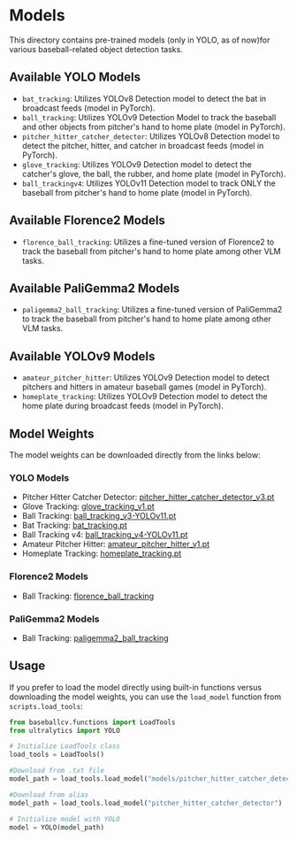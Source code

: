 # Models

This directory contains pre-trained models (only in YOLO, as of now)for various baseball-related object detection tasks.

## Available YOLO Models

- `bat_tracking`: Utilizes YOLOv8 Detection model to detect the bat in broadcast feeds (model in PyTorch).
- `ball_tracking`: Utilizes YOLOv9 Detection Model to track the baseball and other objects from pitcher's hand to home plate (model in PyTorch).
- `pitcher_hitter_catcher_detector`: Utilizes YOLOv8 Detection model to detect the pitcher, hitter, and catcher in broadcast feeds (model in PyTorch).
- `glove_tracking`: Utilizes YOLOv9 Detection model to detect the catcher's glove, the ball, the rubber, and home plate (model in PyTorch).
- `ball_trackingv4`: Utilizes YOLOv11 Detection model to track ONLY the baseball from pitcher's hand to home plate (model in PyTorch).

## Available Florence2 Models

- `florence_ball_tracking`: Utilizes a fine-tuned version of Florence2 to track the baseball from pitcher's hand to home plate among other VLM tasks.

## Available PaliGemma2 Models

- `paligemma2_ball_tracking`: Utilizes a fine-tuned version of PaliGemma2 to track the baseball from pitcher's hand to home plate among other VLM tasks.

## Available YOLOv9 Models

- `amateur_pitcher_hitter`: Utilizes YOLOv9 Detection model to detect pitchers and hitters in amateur baseball games (model in PyTorch).
- `homeplate_tracking`: Utilizes YOLOv9 Detection model to detect the home plate during broadcast feeds (model in PyTorch).

## Model Weights

The model weights can be downloaded directly from the links below:

### YOLO Models

- Pitcher Hitter Catcher Detector: [pitcher_hitter_catcher_detector_v3.pt](https://data.balldatalab.com/index.php/s/SciCLNYR5QGkjfK/download/pitcher_hitter_catcher_detector_v3.pt)
- Glove Tracking: [glove_tracking_v1.pt](https://data.balldatalab.com/index.php/s/QHmGwgYnwwbXybx/download/glove_tracking_v1.pt)
- Ball Tracking: [ball_tracking_v3-YOLOv11.pt](https://data.balldatalab.com/index.php/s/xdaTeMtmnpx8NbE/download/ball_tracking_v3-YOLOv11.pt)
- Bat Tracking: [bat_tracking.pt](https://data.balldatalab.com/index.php/s/SqMzsxKkCrzojSF/download/bat_tracking.pt)
- Ball Tracking v4: [ball_tracking_v4-YOLOv11.pt](https://data.balldatalab.com/index.php/s/cfoxjLS5BiZAgKs/download/ball_tracking_v4-YOLOv11.pt)
- Amateur Pitcher Hitter: [amateur_pitcher_hitter_v1.pt](https://data.balldatalab.com/index.php/s/bqQZG5Gz7qsMq9X/download/amateur_pitcher_hitter_v1.pt)
- Homeplate Tracking: [homeplate_tracking.pt](https://data.balldatalab.com/index.php/s/fgTr8w9ASc6XJpS/download/homeplate_tracking.pt)

### Florence2 Models

- Ball Tracking: [florence_ball_tracking](https://data.balldatalab.com/index.php/s/eFmKZXp3A3ko3jF/download/)

### PaliGemma2 Models

- Ball Tracking: [paligemma2_ball_tracking](https://data.balldatalab.com/index.php/s/CqDQFRoGR7wp6Ls/download/paligemma2_ball_tracking.zip)


## Usage

If you prefer to load the model directly using built-in functions versus downloading the model weights, you can use the `load_model` function from `scripts.load_tools`:

```python
from baseballcv.functions import LoadTools
from ultralytics import YOLO

# Initialize LoadTools class
load_tools = LoadTools()

#Download from .txt file
model_path = load_tools.load_model("models/pitcher_hitter_catcher_detector/model_weights/pitcher_hitter_catcher_detector_v4.txt")

#Download from alias
model_path = load_tools.load_model("pitcher_hitter_catcher_detector")

# Initialize model with YOLO
model = YOLO(model_path)
```
